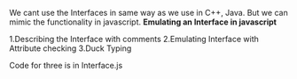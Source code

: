 We cant use the Interfaces in same way as we use in C++, Java. But we can mimic the functionality in javascript. 
**Emulating an Interface in javascript**

1.Describing the Interface with comments
2.Emulating Interface with Attribute checking
3.Duck Typing


Code for three is in Interface.js

